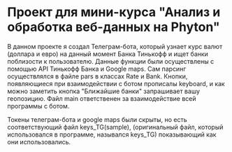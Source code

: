 # Проект для мини-курса "Анализ и обработка веб-данных на Phyton"
В данном проекте я создал Телеграм-бота, который узнает курс валют (доллара и евро) на данный момент Банка Тинькофф и ищет банки поблизости к пользователю. Данные функции были осуществлены с помощью API Тинькофф Банка и Google maps. Сам парсинг осуществлялся в файле pars в классах Rate и Bank. Кнопки, появляющиеся при взаимодействии с ботом прописалы keyboard, и как можно заметить кнопка "Ближайшие банки" запрашивает вашу геопозицию. Файл main ответственен за взаимодействие всей программы с ботом.

Токены телеграм-бота и google maps были скрыты, но есть соответствующий файл keys_TG(sample), (оригинальный файл, который использовался в программе, назывался keys_TG) показывающий как они использовались. 
